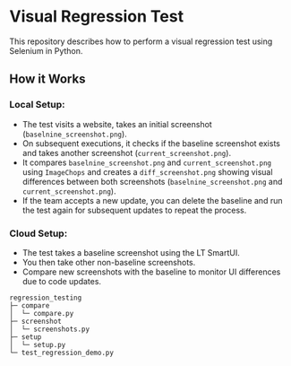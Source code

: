# Visual Regression Test

This repository describes how to perform a visual regression test using Selenium in Python.

## How it Works

### Local Setup:

- The test visits a website, takes an initial screenshot (`baselnine_screenshot.png`).
- On subsequent executions, it checks if the baseline screenshot exists and takes another screenshot (`current_screenshot.png`).
- It compares `baselnine_screenshot.png` and `current_screenshot.png` using `ImageChops` and creates a `diff_screenshot.png` showing visual differences between both screenshots (`baselnine_screenshot.png` and `current_screenshot.png`).
- If the team accepts a new update, you can delete the baseline and run the test again for subsequent updates to repeat the process.

### Cloud Setup:

- The test takes a baseline screenshot using the LT SmartUI.
- You then take other non-baseline screenshots.
- Compare new screenshots with the baseline to monitor UI differences due to code updates.

```
regression_testing
├─ compare
│  └─ compare.py
├─ screenshot
│  └─ screenshots.py
├─ setup
│  └─ setup.py
└─ test_regression_demo.py

```
